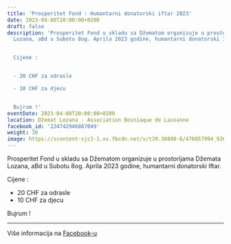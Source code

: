 ```yaml
---
title: 'Prosperitet Fond : Humantarni donatorski iftar 2023'
date: 2023-04-08T20:00:00+0200
draft: false
description: 'Prosperitet Fond u skladu sa Džematom organizuje u prostorijama Džemata
  Lozana, aBd u Subotu 8og. Aprila 2023 godine, humantarni donatorski Iftar.


  Cijene :


  - 20 CHF za odrasle

  - 10 CHF za djecu


  Bujrum !'
eventDate: 2023-04-08T20:00:00+0200
location: Džemat Lozana - Association Bosniaque de Lausanne
facebook_id: '224742946887049'
weight: 30
image: https://scontent-sjc3-1.xx.fbcdn.net/v/t39.30808-6/476057994_936635281930405_1135964331823661885_n.jpg?_nc_cat=106&ccb=1-7&_nc_sid=9e60e4&_nc_ohc=nbkyaE8tWX8Q7kNvwFnaTNi&_nc_oc=Adlazu5l_D8fFDXZwgdVl0aXeoyq10gEFEo_f63e3G2DQ-ur9jpzkfTC6G7kA98ReaY&_nc_zt=23&_nc_ht=scontent-sjc3-1.xx&edm=ABTKTjYEAAAA&_nc_gid=ij-Ntx1DKG2o_fIEn_UvlQ&_nc_tpa=Q5bMBQG90hrxKE9rTXrjhSYpAFj0sh546Goz22ZOS55GjW9uX4pnDxre3Zw5GMq6LEg-sMJ2nH1GzwD7HA&oh=00_AfdfdFq8saf5Kb5wcA3-hy61Qbo6gHUBuF6pD-gBXKp79g&oe=68FF73FD
---
```


Prosperitet Fond u skladu sa Džematom organizuje u prostorijama Džemata Lozana, aBd u Subotu 8og. Aprila 2023 godine, humantarni donatorski Iftar.

Cijene :

- 20 CHF za odrasle
- 10 CHF za djecu

Bujrum !

---

Više informacija na [Facebook-u](https://facebook.com/events/224742946887049)